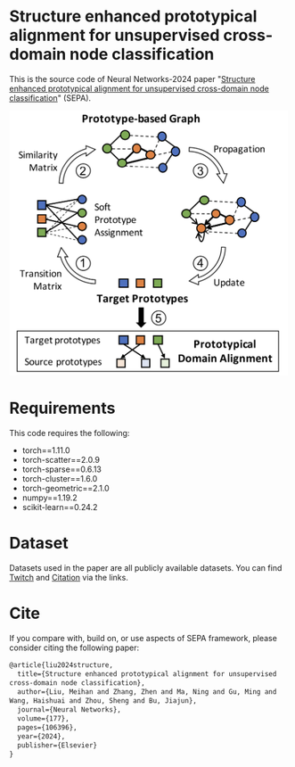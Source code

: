 # Structure enhanced prototypical alignment for unsupervised cross-domain node classification
This is the source code of Neural Networks-2024 paper "[Structure enhanced prototypical alignment for unsupervised cross-domain node classification](https://www.sciencedirect.com/science/article/abs/pii/S0893608024003204)" (SEPA).

<img src="https://github.com/Meihan-Liu/24NN-SEPA/blob/main/fig/model.png" alt="image" width="500">

# Requirements
This code requires the following:
* torch==1.11.0
* torch-scatter==2.0.9
* torch-sparse==0.6.13
* torch-cluster==1.6.0
* torch-geometric==2.1.0
* numpy==1.19.2
* scikit-learn==0.24.2

# Dataset
Datasets used in the paper are all publicly available datasets. You can find [Twitch](https://github.com/benedekrozemberczki/datasets#twitch-social-networks) and [Citation](https://github.com/yuntaodu/ASN/tree/main/data) via the links.

# Cite
If you compare with, build on, or use aspects of SEPA framework, please consider citing the following paper:

```
@article{liu2024structure,
  title={Structure enhanced prototypical alignment for unsupervised cross-domain node classification},
  author={Liu, Meihan and Zhang, Zhen and Ma, Ning and Gu, Ming and Wang, Haishuai and Zhou, Sheng and Bu, Jiajun},
  journal={Neural Networks},
  volume={177},
  pages={106396},
  year={2024},
  publisher={Elsevier}
}
```
